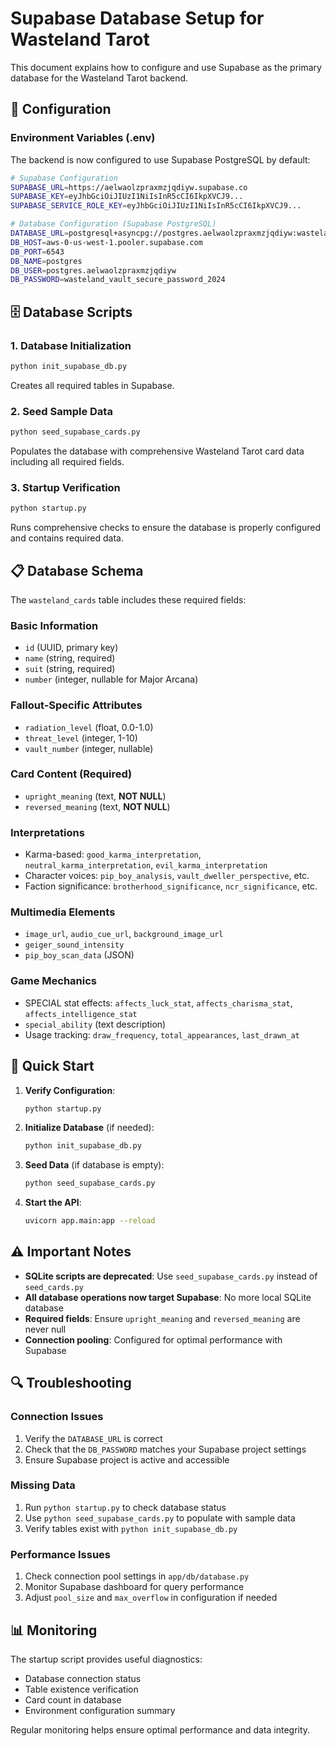 # Supabase Database Setup for Wasteland Tarot

This document explains how to configure and use Supabase as the primary database for the Wasteland Tarot backend.

## 🔧 Configuration

### Environment Variables (.env)

The backend is now configured to use Supabase PostgreSQL by default:

```bash
# Supabase Configuration
SUPABASE_URL=https://aelwaolzpraxmzjqdiyw.supabase.co
SUPABASE_KEY=eyJhbGciOiJIUzI1NiIsInR5cCI6IkpXVCJ9...
SUPABASE_SERVICE_ROLE_KEY=eyJhbGciOiJIUzI1NiIsInR5cCI6IkpXVCJ9...

# Database Configuration (Supabase PostgreSQL)
DATABASE_URL=postgresql+asyncpg://postgres.aelwaolzpraxmzjqdiyw:wasteland_vault_secure_password_2024@aws-0-us-west-1.pooler.supabase.com:6543/postgres
DB_HOST=aws-0-us-west-1.pooler.supabase.com
DB_PORT=6543
DB_NAME=postgres
DB_USER=postgres.aelwaolzpraxmzjqdiyw
DB_PASSWORD=wasteland_vault_secure_password_2024
```

## 🗄️ Database Scripts

### 1. Database Initialization
```bash
python init_supabase_db.py
```
Creates all required tables in Supabase.

### 2. Seed Sample Data
```bash
python seed_supabase_cards.py
```
Populates the database with comprehensive Wasteland Tarot card data including all required fields.

### 3. Startup Verification
```bash
python startup.py
```
Runs comprehensive checks to ensure the database is properly configured and contains required data.

## 📋 Database Schema

The `wasteland_cards` table includes these required fields:

### Basic Information
- `id` (UUID, primary key)
- `name` (string, required)
- `suit` (string, required)
- `number` (integer, nullable for Major Arcana)

### Fallout-Specific Attributes
- `radiation_level` (float, 0.0-1.0)
- `threat_level` (integer, 1-10)
- `vault_number` (integer, nullable)

### Card Content (Required)
- `upright_meaning` (text, **NOT NULL**)
- `reversed_meaning` (text, **NOT NULL**)

### Interpretations
- Karma-based: `good_karma_interpretation`, `neutral_karma_interpretation`, `evil_karma_interpretation`
- Character voices: `pip_boy_analysis`, `vault_dweller_perspective`, etc.
- Faction significance: `brotherhood_significance`, `ncr_significance`, etc.

### Multimedia Elements
- `image_url`, `audio_cue_url`, `background_image_url`
- `geiger_sound_intensity`
- `pip_boy_scan_data` (JSON)

### Game Mechanics
- SPECIAL stat effects: `affects_luck_stat`, `affects_charisma_stat`, `affects_intelligence_stat`
- `special_ability` (text description)
- Usage tracking: `draw_frequency`, `total_appearances`, `last_drawn_at`

## 🚀 Quick Start

1. **Verify Configuration**:
   ```bash
   python startup.py
   ```

2. **Initialize Database** (if needed):
   ```bash
   python init_supabase_db.py
   ```

3. **Seed Data** (if database is empty):
   ```bash
   python seed_supabase_cards.py
   ```

4. **Start the API**:
   ```bash
   uvicorn app.main:app --reload
   ```

## ⚠️ Important Notes

- **SQLite scripts are deprecated**: Use `seed_supabase_cards.py` instead of `seed_cards.py`
- **All database operations now target Supabase**: No more local SQLite database
- **Required fields**: Ensure `upright_meaning` and `reversed_meaning` are never null
- **Connection pooling**: Configured for optimal performance with Supabase

## 🔍 Troubleshooting

### Connection Issues
1. Verify the `DATABASE_URL` is correct
2. Check that the `DB_PASSWORD` matches your Supabase project settings
3. Ensure Supabase project is active and accessible

### Missing Data
1. Run `python startup.py` to check database status
2. Use `python seed_supabase_cards.py` to populate with sample data
3. Verify tables exist with `python init_supabase_db.py`

### Performance Issues
1. Check connection pool settings in `app/db/database.py`
2. Monitor Supabase dashboard for query performance
3. Adjust `pool_size` and `max_overflow` in configuration if needed

## 📊 Monitoring

The startup script provides useful diagnostics:
- Database connection status
- Table existence verification
- Card count in database
- Environment configuration summary

Regular monitoring helps ensure optimal performance and data integrity.